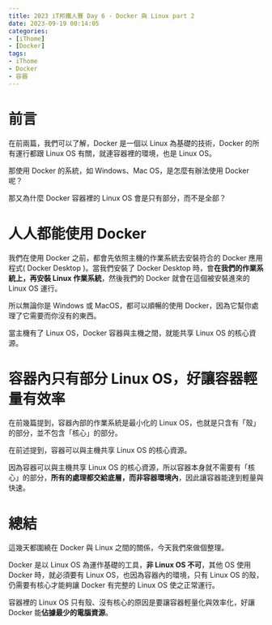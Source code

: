 ```yaml
---
title: 2023 iT邦鐵人賽 Day 6 - Docker 與 Linux part 2
date: 2023-09-19 00:14:05
categories: 
- [iThome]
- [Docker]
tags: 
- iThome
- Docker
- 容器
---
```

# 前言

在前兩篇，我們可以了解，Docker 是一個以 Linux 為基礎的技術，Docker 的所有運行都跟 Linux OS 有關，就連容器裡的環境，也是 Linux OS。

那使用 Docker 的系統，如 Windows、Mac OS，是怎麼有辦法使用 Docker 呢？

那又為什麼 Docker 容器裡的 Linux OS 會是只有部分，而不是全部？

<!--more-->
# 人人都能使用 Docker

我們在使用 Docker 之前，都會先依照主機的作業系統去安裝符合的 Docker 應用程式( Docker Desktop )。當我們安裝了 Docker Desktop 時，會**在我們的作業系統上，再安裝 Linux 作業系統**，然後我們的 Docker 就會在這個被安裝進來的 Linux OS 運行。

所以無論你是 Windows 或 MacOS，都可以順暢的使用 Docker，因為它幫你處理了它需要而你沒有的東西。

當主機有了 Linux OS，Docker 容器與主機之間，就能共享 Linux OS 的核心資源。

# 容器內只有部分 Linux OS，好讓容器輕量有效率

在前幾篇提到，容器內部的作業系統是最小化的 Linux OS，也就是只含有「殼」的部分，並不包含「核心」的部分。

在前述提到，容器可以與主機共享 Linux OS 的核心資源。

因為容器可以與主機共享 Linux OS 的核心資源，所以容器本身就不需要有「核心」的部分，**所有的處理都交給底層，而非容器環境內**，因此讓容器能達到輕量與快速。

# 總結

這幾天都圍繞在 Docker 與 Linux 之間的關係，今天我們來做個整理。

Docker 是以 Linux OS 為運作基礎的工具，**非 Linux OS 不可**，其他 OS 使用 Docker 時，就必須要有 Linux OS，也因為容器內的環境，只有 Linux OS 的殼，仍需要有核心才能夠讓 Docker 有完整的 Linux OS 使之正常運行。

容器裡的 Linux OS 只有殼、沒有核心的原因是要讓容器輕量化與效率化，好讓 Docker 能**佔據最少的電腦資源**。
